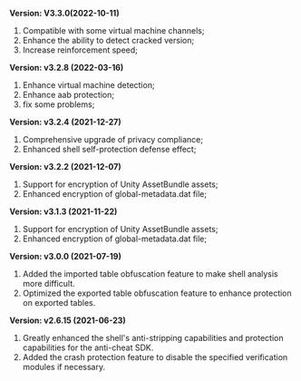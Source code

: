 **Version: V3.3.0(2022-10-11)**

1. Compatible with some virtual machine channels;
2. Enhance the ability to detect cracked version;
3. Increase reinforcement speed;

**Version: v3.2.8 (2022-03-16)**

1. Enhance virtual machine detection;
2. Enhance aab protection;
3. fix some problems;

**Version: v3.2.4 (2021-12-27)**

1. Comprehensive upgrade of privacy compliance;
2. Enhanced shell self-protection defense effect;

**Version: v3.2.2 (2021-12-07)**

1. Support for encryption of Unity AssetBundle assets;
2. Enhanced encryption of global-metadata.dat file;

**Version: v3.1.3 (2021-11-22)**

1. Support for encryption of Unity AssetBundle assets;
2. Enhanced encryption of global-metadata.dat file;

**Version: v3.0.0 (2021-07-19)**

1. Added the imported table obfuscation feature to make shell analysis more difficult.
2. Optimized the exported table obfuscation feature to enhance protection on exported tables.

**Version: v2.6.15 (2021-06-23)**

1. Greatly enhanced the shell's anti-stripping capabilities and protection capabilities for the anti-cheat SDK.
2. Added the crash protection feature to disable the specified verification modules if necessary.